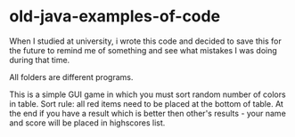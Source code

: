 # old-java-examples-of-code
When I studied at university, i wrote this code and decided to save this for the future to remind me of something and see what mistakes I was doing during that time.

All folders are different programs.

This is a simple GUI game in which you must sort random number of colors in table. Sort rule: all red items need to be placed at the bottom of table. At the end if you have a result which is better then other's results - your name and score will be placed in highscores list.
